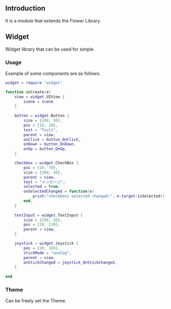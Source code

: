 ## Introduction
It is a module that extends the Flower Library.

## Widget
Widget library that can be used for simple.

### Usage
Example of some components are as follows.

```Lua
widget = require "widget"

function onCreate(e)
    view = widget.UIView {
        scene = scene
    }
    
    button = widget.Button {
        size = {200, 50},
        pos = {10, 10},
        text = "Test1",
        parent = view,
        onClick = button_OnClick,
        onDown = button_OnDown,
        onUp = button_OnUp,
    }

    checkbox = widget.CheckBox {
        pos = {10, 70},
        size = {300, 40},
        parent = view,
        text = "メッセージ",
        selected = true,
        onSelectedChanged = function(e)
            print("checkbox1 selected changed:", e.target:isSelected())
        end,
    }
    
    textInput = widget.TextInput {
        size = {200, 50},
        pos = {10, 120},
        parent = view,
    }

    joystick = widget.Joystick {
    	pos = {10, 180},
        stickMode = "analog",
        parent = view,
        onStickChanged = joystick_OnStickChanged,
    }
    
end
```

### Theme
Can be freely set the Theme.
